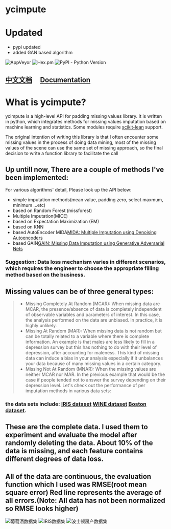 
# ycimpute

# Updated
- pypi updated
- added GAN based algorithm

![AppVeyor](https://img.shields.io/appveyor/ci/gruntjs/grunt.svg)
![Hex.pm](https://img.shields.io/hexpm/l/plug.svg)
![PyPI - Python Version](https://img.shields.io/pypi/pyversions/Django.svg)

## [中文文档]( https://hcmy.gitbooks.io/ycimpute/content/)     [Documentation](https://hcmy.gitbooks.io/ycimpute-api/content/)
# What is ycimpute?
ycimpute is a high-level API for padding missing values library. It is written in python, which integrates methods for missing values imputation based on machine learning and statistics. Some modules require [scikit-lean](http://scikit-learn.org/stable/) support.

The original intention of writing this library is that I often encounter some missing values in the process of doing data mining, most of the missing values of the scene can use the same set of missing approach, so the final decision to write a function library to facilitate the call

## Up untill now, There are a couple of methods I've been implemented:

For various algorithms' detail, Please look up the API below:

- simple imputation methods(mean value, padding zero, select maxmum, minimum ...etc)
- based on Random Forest (missforest)
- Multiple Imputation(MICE)
- based on Expectation Maximization (EM)
- based on KNN
- based AutoEncoder MIDA[MIDA: Multiple Imputation using Denoising Autoencoders](https://arxiv.org/abs/1705.02737)
- based GAIN[GAIN: Missing Data Imputation using Generative Adversarial Nets](https://arxiv.org/abs/1806.02920)

### Suggestion: Data loss mechanism varies in different scenarios, which requires the engineer to choose the appropriate filling method based on the business.
## Missing values can be of three general types:

>+ Missing Completely At Random (MCAR):
    When missing data are MCAR, the presence/absence of data is completely independent of observable variables and parameters of interest. In this case, the analysis performed on the data are unbiased. In practice, it is highly unlikely.
>+ Missing At Random (MAR):
    When missing data is not random but can be totally related to a variable where there is complete information. An example is that males are less likely to fill in a depression survey but this has nothing to do with their level of depression, after accounting for maleness. This kind of missing data can induce a bias in your analysis especially if it unbalances your data because of many missing values in a certain category.
>+ Missing Not At Random (MNAR):
   When the missing values are neither MCAR nor MAR. In the previous example that would be the case if people tended not to answer the survey depending on their depression level.
Let's check out the performance of per imputation methods in various data sets:

### the data sets include: [IRIS dataset]() [WINE dataset]() [Boston dataset]().

## These are the complete data. I used them to experiment and evaluate the model after randomly deleting the data. About 10% of the data is missing, and each feature contains different degrees of data loss.

## All of the data are continuous, the evaluation function which I used was RMSE(root mean square error) Red line represents the average of all errors.(Note: All data has not been normalized so RMSE looks higher)
![葡萄酒数据集](https://github.com/HCMY/ycimpute/blob/master/img/WINE.svg)
![IRIS数据集](https://github.com/HCMY/ycimpute/blob/master/img/IRIS.svg)
![波士顿房产数据集](https://github.com/HCMY/ycimpute/blob/master/img/BOSTON.svg)


